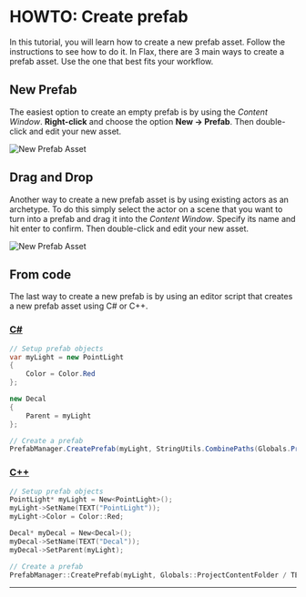 # HOWTO: Create prefab

In this tutorial, you will learn how to create a new prefab asset. Follow the instructions to see how to do it. In Flax, there are 3 main ways to create a prefab asset. Use the one that best fits your workflow.

## New Prefab

The easiest option to create an empty prefab is by using the *Content Window*. **Right-click** and choose the option **New -> Prefab**. Then double-click and edit your new asset.

![New Prefab Asset](media/new-prefab1.png)

## Drag and Drop

Another way to create a new prefab asset is by using existing actors as an archetype. To do this simply select the actor on a scene that you want to turn into a prefab and drag it into the *Content Window*. Specify its name and hit enter to confirm. Then double-click and edit your new asset.

![New Prefab Asset](media/new-prefab2.png)

## From code

The last way to create a new prefab is by using an editor script that creates a new prefab asset using C# or C++.

### [C#](#tab/code-csharp)
```cs
// Setup prefab objects
var myLight = new PointLight
{
    Color = Color.Red
};

new Decal
{
    Parent = myLight
};

// Create a prefab
PrefabManager.CreatePrefab(myLight, StringUtils.CombinePaths(Globals.ProjectContentFolder, "myPrefab.prefab"), false);
```

### [C++](#tab/code-cpp)

```cpp
// Setup prefab objects
PointLight* myLight = New<PointLight>();
myLight->SetName(TEXT("PointLight"));
myLight->Color = Color::Red;

Decal* myDecal = New<Decal>();
myDecal->SetName(TEXT("Decal"));
myDecal->SetParent(myLight);

// Create a prefab
PrefabManager::CreatePrefab(myLight, Globals::ProjectContentFolder / TEXT("myPrefab.prefab"), false);
```

***

